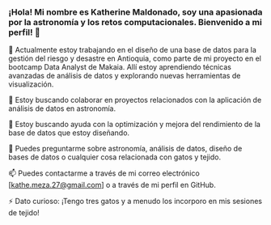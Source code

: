 ### ¡Hola! Mi nombre es Katherine Maldonado, soy una apasionada por la astronomía y los retos computacionales. Bienvenido a mi perfil! 👋


🔭 Actualmente estoy trabajando en el diseño de una base de datos para la gestión del riesgo y desastre en Antioquia, como parte de mi proyecto en el bootcamp Data Analyst de Makaia. Allí estoy aprendiendo técnicas avanzadas de análisis de datos y explorando nuevas herramientas de visualización.

👯 Estoy buscando colaborar en proyectos relacionados con la aplicación de análisis de datos en astronomía.

🤔 Estoy buscando ayuda con la optimización y mejora del rendimiento de la base de datos que estoy diseñando.

💬 Puedes preguntarme sobre astronomía, análisis de datos, diseño de bases de datos o cualquier cosa relacionada con gatos y tejido.

📫 Puedes contactarme a través de mi correo electrónico [kathe.meza.27@gmail.com] o a través de mi perfil en GitHub.

⚡ Dato curioso: ¡Tengo tres gatos y a menudo los incorporo en mis sesiones de tejido!
